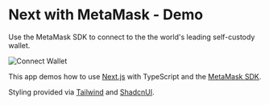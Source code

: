 # Next with MetaMask - Demo

Use the MetaMask SDK to connect to the the world's leading self-custody wallet.

![Connect Wallet](./public/walletconnect.png)

This app demos how to use [Next.js](https://nextjs.org/) with TypeScript and the [MetaMask SDK](https://docs.metamask.io/wallet/how-to/connect/set-up-sdk/javascript/react/).

Styling provided via [Tailwind](https://tailwindcss.com/) and [ShadcnUI](https://ui.shadcn.com/).
